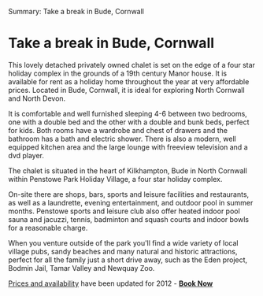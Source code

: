 Summary: Take a break in Bude, Cornwall

# Take a break in Bude, Cornwall

This lovely detached privately owned chalet is set on the edge of a four star holiday complex in the grounds of a 19th century Manor house. It is available for rent as a holiday home throughout the year at very affordable prices. Located in Bude, Cornwall, it is ideal for exploring North Cornwall and North Devon.

It is comfortable and well furnished sleeping 4-6 between two bedrooms, one with a double bed and the other with a double and bunk beds, perfect for kids. Both rooms have a wardrobe and chest of drawers and the bathroom has a bath and electric shower. There is also a modern, well equipped kitchen area and the large lounge with freeview television and a dvd player.

The chalet is situated in the heart of Kilkhampton, Bude in North Cornwall within Penstowe Park Holiday Village, a four star holiday complex.

On-site there are shops, bars, sports and leisure facilities and restaurants, as well as a laundrette, evening entertainment, and outdoor pool in summer months. Penstowe sports and leisure club also offer heated indoor pool sauna and jacuzzi, tennis, badminton and squash courts and indoor bowls for a reasonable charge.

When you venture outside of the park you'll find a wide variety of local village pubs, sandy beaches and many natural and historic attractions, perfect for all the family just a short drive away, such as the Eden project, Bodmin Jail, Tamar Valley and Newquay Zoo.

[Prices and availability](/prices-and-availablity) have been updated for 2012 - **[Book Now](/prices-and-availablity)**